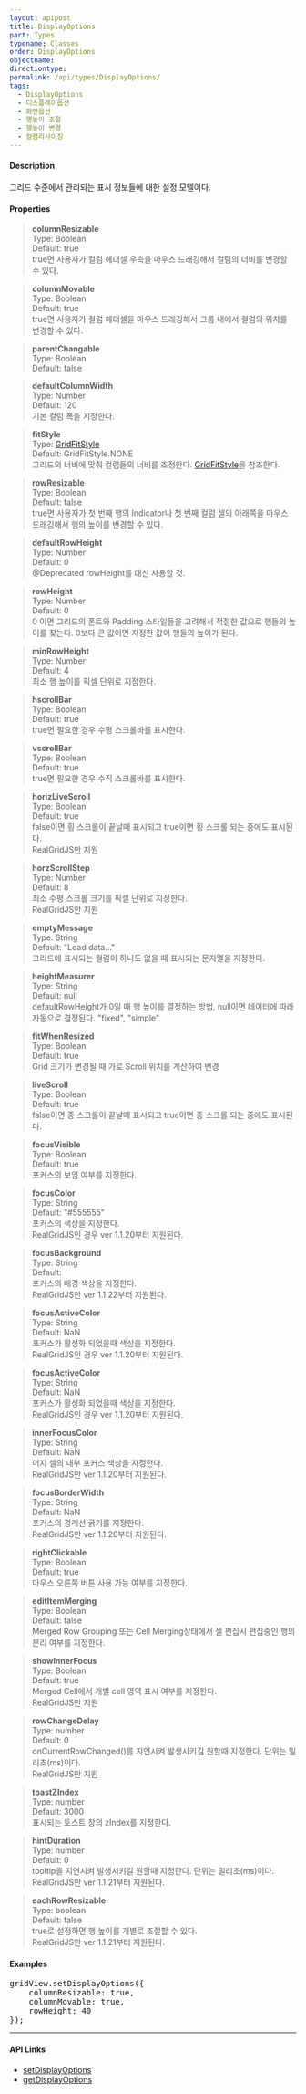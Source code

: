 ```yaml
---
layout: apipost
title: DisplayOptions
part: Types
typename: Classes
order: DisplayOptions
objectname: 
directiontype: 
permalink: /api/types/DisplayOptions/
tags: 
  - DisplayOptions
  - 디스플레이옵션
  - 화면옵션
  - 행높이 조절
  - 행높이 변경
  - 컬럼리사이징
---
```


#### Description

 그리드 수준에서 관리되는 표시 정보들에 대한 설정 모델이다.

#### Properties

> **columnResizable**  
> Type: Boolean   
> Default: true      
> true면 사용자가 컬럼 헤더셀 우측을 마우스 드래깅해서 컬럼의 너비를 변경할 수 있다.  

> **columnMovable**    
> Type: Boolean     
> Default: true     
> true면 사용자가 컬럼 헤더셀을 마우스 드래깅해서 그룹 내에서 컬럼의 위치를 변경할 수 있다.    

> **parentChangable**    
> Type: Boolean     
> Default: false   

> **defaultColumnWidth**  
> Type: Number   
> Default: 120  
> 기본 컬럼 폭을 지정한다.  

> **fitStyle**  
> Type: [GridFitStyle](/api/types/GridFitStyle/)         
> Default: GridFitStyle.NONE   
> 그리드의 너비에 맞춰 컬럼들의 너비를 조정한다. [GridFitStyle](/api/types/GridFitStyle/)을 참조한다.   

> **rowResizable**   
> Type: Boolean   
> Default: false   
> true면 사용자가 첫 번째 행의 Indicator나 첫 번째 컬럼 셀의 아래쪽을 마우스 드래깅해서 행의 높이를 변경할 수 있다.    

> **defaultRowHeight**   
> Type: Number         
> Default: 0     
> @Deprecated rowHeight를 대신 사용할 것.  

> **rowHeight**   
> Type: Number         
> Default: 0     
> 0 이면 그리드의 폰트와 Padding 스타일들을 고려해서 적절한 값으로 행들의 높이를 찾는다. 0보다 큰 값이면 지정한 값이 행들의 높이가 된다.     

> **minRowHeight**   
> Type: Number         
> Default: 4     
> 최소 행 높이를 픽셀 단위로 지정한다.    

> **hscrollBar**  
> Type: Boolean   
> Default: true      
> true면 필요한 경우 수평 스크롤바를 표시한다.     

> **vscrollBar**  
> Type: Boolean   
> Default: true     
> true면 필요한 경우 수직 스크롤바를 표시한다.  

> **horizLiveScroll**   
> Type: Boolean  
> Default: true  
> false이면 횡 스크롤이 끝날때 표시되고 true이면 횡 스크롤 되는 중에도 표시된다.  
> RealGridJS만 지원  

> **horzScrollStep**  
> Type: Number   
> Default: 8     
> 최소 수평 스크롤 크기를 픽셀 단위로 지정한다.       
> RealGridJS만 지원  

> **emptyMessage**   
> Type: String  
> Default: "Load data..."     
> 그리드에 표시되는 컬럼이 하나도 없을 때 표시되는 문자열을 지정한다.   

> **heightMeasurer**   
> Type: String  
> Default: null  
> defaultRowHeight가 0일 때 행 높이를 결정하는 방법, null이면 데이터에 따라 자동으로 결정된다. "fixed", "simple"  

> **fitWhenResized**   
> Type: Boolean  
> Default: true  
> Grid 크기가 변경될 때 가로 Scroll 위치를 계산하여 변경  

> **liveScroll**   
> Type: Boolean  
> Default: true  
> false이면 종 스크롤이 끝날때 표시되고 true이면 종 스크롤 되는 중에도 표시된다.  

> **focusVisible**   
> Type: Boolean  
> Default: true  
> 포커스의 보임 여부를 지정한다.  

> **focusColor**   
> Type: String  
> Default: "#555555"  
> 포커스의 색상을 지정한다.  
> RealGridJS인 경우 ver 1.1.20부터 지원된다.

> **focusBackground**   
> Type: String  
> Default:   
> 포커스의 배경 색상을 지정한다.  
> RealGridJS만 ver 1.1.22부터 지원된다.

> **focusActiveColor**   
> Type: String  
> Default: NaN  
> 포커스가 활성화 되었을때 색상을 지정한다.  
> RealGridJS인 경우 ver 1.1.20부터 지원된다.

> **focusActiveColor**   
> Type: String   
> Default: NaN   
> 포커스가 활성화 되었을때 색상을 지정한다.   
> RealGridJS인 경우 ver 1.1.20부터 지원된다.  

> **innerFocusColor**    
> Type: String   
> Default: NaN   
> 머지 셀의 내부 포커스 색상을 지정한다.   
> RealGridJS만 ver 1.1.20부터 지원된다.  

> **focusBorderWidth**    
> Type: String   
> Default: NaN   
> 포커스의 경계선 굵기를 지정한다.   
> RealGridJS만 ver 1.1.20부터 지원된다.  

> **rightClickable**   
> Type: Boolean   
> Default: true   
> 마우스 오른쪽 버튼 사용 가능 여부를 지정한다.  

> **editItemMerging**   
> Type: Boolean   
> Default: false    
> Merged Row Grouping 또는 Cell Merging상태에서 셀 편집시 편집중인 행의 분리 여부를 지정한다.  

> **showInnerFocus**   
> Type: Boolean   
> Default: true   
> Merged Cell에서 개별 cell 영역 표시 여부를 지정한다.    
> RealGridJS만 지원

> **rowChangeDelay**   
> Type: number  
> Default: 0   
> onCurrentRowChanged()를 지연시켜 발생시키길 원할때 지정한다. 단위는 밀리초(ms)이다.      
> RealGridJS만 지원

> **toastZIndex**   
> Type: number   
> Default: 3000  
> 표시되는 토스트 창의 zIndex를 지정한다.    

> **hintDuration**   
> Type: number   
> Default: 0  
> tooltip을 지연시켜 발생시키길 원할때 지정한다. 단위는 밀리초(ms)이다.   
> RealGridJS만 ver 1.1.21부터 지원된다.    

> **eachRowResizable**   
> Type: boolean   
> Default: false    
> true로 설정하면 행 높이를 개별로 조절할 수 있다.       
> RealGridJS만 ver 1.1.21부터 지원된다.   

#### Examples   

<pre class="prettyprint">
gridView.setDisplayOptions({
    columnResizable: true,
    columnMovable: true,
    rowHeight: 40
});
</pre>

---

#### API Links

* [setDisplayOptions](/api/GridBase/setDisplayOptions/)   
* [getDisplayOptions](/api/GridBase/getDisplayOptions/)   
